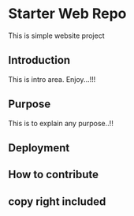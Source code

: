 # Starter Web Repo
This is simple website project
## Introduction
This is intro area. Enjoy...!!!
## Purpose
This is to explain any purpose..!!
## Deployment

## How to contribute

## copy right included